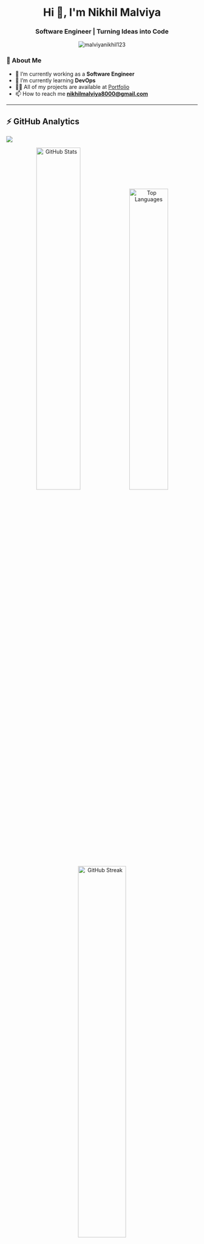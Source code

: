 <h1 align="center">Hi 👋, I'm Nikhil Malviya</h1>
<h3 align="center">Software Engineer | Turning Ideas into Code</h3>

<p align="center">
  <img src="https://komarev.com/ghpvc/?username=malviyanikhil123&label=Profile%20views&color=0e75b6&style=flat" alt="malviyanikhil123" />
</p>

### 🌱 About Me  
- 🔭 I’m currently working as a **Software Engineer**  
- 🌱 I’m currently learning **DevOps**  
- 👨‍💻 All of my projects are available at [Portfolio](https://nikhilmalviya.vercel.app/)  
- 📫 How to reach me **nikhilmalviya8000@gmail.com**  

---

## ⚡ GitHub Analytics  

<img src="https://capsule-render.vercel.app/api?type=waving&color=00ffff&height=80&section=header"/>

<p align="center">
  <img width="48%" src="https://github-readme-stats.vercel.app/api?username=malviyanikhil123&show_icons=true&locale=en&theme=radical&title_color=00ffff&icon_color=00ff99&text_color=c9d1d9&bg_color=0d1117&hide_border=true" alt="GitHub Stats" />

  <img width="45%" src="https://github-readme-stats.vercel.app/api/top-langs?username=malviyanikhil123&show_icons=true&locale=en&layout=compact&theme=radical&title_color=00ffff&text_color=c9d1d9&bg_color=0d1117&hide_border=true" alt="Top Languages" />
</p>

<p align="center">
  <img width="50%" src="https://github-readme-streak-stats.herokuapp.com?user=malviyanikhil123&theme=radical&ring=00ffff&fire=ff4500&currStreakLabel=00ff99&background=0d1117&dates=aaaaaa&sideLabels=ffffff&hide_border=true" alt="GitHub Streak" />
</p>

<img src="https://capsule-render.vercel.app/api?type=waving&color=00ffff&height=80&section=footer"/>


---

## 🤝 Connect with Me  
<p align="left">
<a href="[https://nikhilmalviya.vercel.app/](https://nikhilmalviya.vercel.app/)" target="blank"><img align="center" src="https://raw.githubusercontent.com/rahuldkjain/github-profile-readme-generator/master/src/images/icons/Social/devto.svg" alt="Portfolio" height="30" width="40" /></a>
<a href="https://linkedin.com/in/https://www.linkedin.com/in/nikhil-malviya-80a6a0326/" target="blank"><img align="center" src="https://raw.githubusercontent.com/rahuldkjain/github-profile-readme-generator/master/src/images/icons/Social/linked-in-alt.svg" alt="LinkedIn" height="30" width="40" /></a>
<a href="https://instagram.com/https://www.instagram.com/_nostalgic_nikhil/" target="blank"><img align="center" src="https://raw.githubusercontent.com/rahuldkjain/github-profile-readme-generator/master/src/images/icons/Social/instagram.svg" alt="Instagram" height="30" width="40" /></a>
</p>
